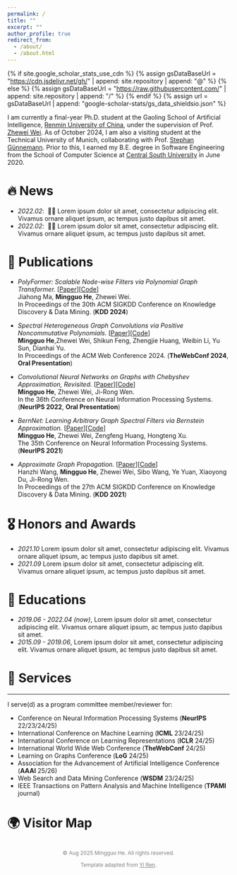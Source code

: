 ```yaml
---
permalink: /
title: ""
excerpt: ""
author_profile: true
redirect_from: 
  - /about/
  - /about.html
---
```


{% if site.google_scholar_stats_use_cdn %}
{% assign gsDataBaseUrl = "https://cdn.jsdelivr.net/gh/" | append: site.repository | append: "@" %}
{% else %}
{% assign gsDataBaseUrl = "https://raw.githubusercontent.com/" | append: site.repository | append: "/" %}
{% endif %}
{% assign url = gsDataBaseUrl | append: "google-scholar-stats/gs_data_shieldsio.json" %}
<style>
  .rucred {
    display: inline-block;
    background-color: rgb(174, 11, 42);
    color: white;
    font-size: 0.8em;
    padding: 2px 6px;
    border-radius: 3px;
    margin-left: 8px;
    font-weight: bold;
    vertical-align: middle;
  }
  .badge {
    font-weight: 600;
    margin-bottom: 5px;
  }
</style>

<style>
  .logo-row {
    display: flex;
    flex-wrap: wrap;
    justify-content: center;
    gap: 1.5rem;
    margin-top: 2rem; 
  }
  .logo-row img {
    height: 60px;
    width: auto;
    /* 
       border-radius: 6px;
       box-shadow: 0 0 6px rgba(0,0,0,.15); */
  }
</style>

<style>
  .site-footer {
    text-align: center;
    font-size: 0.85em;
    color: rgb(128, 128, 128);
    margin: 2rem 0 1rem; 
  }
  .site-footer a {
    color: inherit;
    text-decoration: underline;
  }
</style>

<span class='anchor' id='about-me'></span>


I am currently a final-year Ph.D. student at the Gaoling School of Artificial Intelligence, [Renmin University of China](https://www.ruc.edu.cn), under the supervision of Prof. [Zhewei Wei](https://weizhewei.com/). As of October 2024, I am also a visiting student at the Technical University of Munich, collaborating with Prof. [Stephan Günnemann](https://www.professoren.tum.de/guennemann-stephan). Prior to this, I earned my B.E. degree in Software Engineering from the School of Computer Science at [Central South University](https://www.csu.edu.cn/) in June 2020.




# 🔥 News
- *2022.02*: &nbsp;🎉🎉 Lorem ipsum dolor sit amet, consectetur adipiscing elit. Vivamus ornare aliquet ipsum, ac tempus justo dapibus sit amet. 
- *2022.02*: &nbsp;🎉🎉 Lorem ipsum dolor sit amet, consectetur adipiscing elit. Vivamus ornare aliquet ipsum, ac tempus justo dapibus sit amet. 

# 📝 Publications 

+ *PolyFormer: Scalable Node-wise Filters via Polynomial Graph Transformer.* [[Paper](https://dl.acm.org/doi/10.1145/3637528.3671849)][[Code](https://github.com/air029/PolyFormer)] <br>
Jiahong Ma, **Mingguo He**, Zhewei Wei. <br>
In Proceedings of the 30th ACM SIGKDD Conference on Knowledge Discovery & Data Mining. (**KDD 2024**) <br>

+ *Spectral Heterogeneous Graph Convolutions via Positive Noncommutative Polynomials.* [[Paper](https://arxiv.org/abs/2305.19872)][[Code](https://github.com/ivam-he/PSHGCN)] <br>
**Mingguo He**,Zhewei Wei, Shikun Feng, Zhengjie Huang, Weibin Li, Yu Sun, Dianhai Yu.<br>
In Proceedings of the ACM Web Conference 2024. (**TheWebConf 2024**, **Oral Presentation**) <br>

+  *Convolutional Neural Networks on Graphs with Chebyshev Approximation, Revisited.* [[Paper](https://arxiv.org/abs/2202.03580)][[Code](https://github.com/ivam-he/ChebNetII)] <br>
**Mingguo He**, Zhewei Wei, Ji-Rong Wen.<br>
In the 36th Conference on Neural Information Processing Systems. (**NeurIPS 2022**, **Oral Presentation**) <br>

+  *BernNet: Learning Arbitrary Graph Spectral Filters via Bernstein Approximation.*  [[Paper](https://arxiv.org/abs/2106.10994)][[Code](https://github.com/ivam-he/BernNet)] <br>
**Mingguo He**, Zhewei Wei, Zengfeng Huang, Hongteng Xu.<br>
The 35th Conference on Neural Information Processing Systems. (**NeurIPS 2021**) <br>

+ *Approximate Graph Propagation.*  [[Paper](https://dl.acm.org/doi/abs/10.1145/3447548.3467243)][[Code](https://github.com/wanghzccls/AGP-Approximate_Graph_Propagation)] <br>
Hanzhi Wang, **Mingguo He**, Zhewei Wei, Sibo Wang, Ye Yuan, Xiaoyong Du, Ji-Rong Wen.<br>
In Proceedings of the 27th ACM SIGKDD Conference on Knowledge Discovery & Data Mining. (**KDD 2021**) <be>


# 🎖 Honors and Awards
- *2021.10* Lorem ipsum dolor sit amet, consectetur adipiscing elit. Vivamus ornare aliquet ipsum, ac tempus justo dapibus sit amet. 
- *2021.09* Lorem ipsum dolor sit amet, consectetur adipiscing elit. Vivamus ornare aliquet ipsum, ac tempus justo dapibus sit amet. 

# 📖 Educations
- *2019.06 - 2022.04 (now)*, Lorem ipsum dolor sit amet, consectetur adipiscing elit. Vivamus ornare aliquet ipsum, ac tempus justo dapibus sit amet. 
- *2015.09 - 2019.06*, Lorem ipsum dolor sit amet, consectetur adipiscing elit. Vivamus ornare aliquet ipsum, ac tempus justo dapibus sit amet. 

# 💼 Services
---
I serve(d) as a program committee member/reviewer for:
- Conference on Neural Information Processing Systems (**NeurIPS** 22/23/24/25)  
- International Conference on Machine Learning (**ICML** 23/24/25)  
- International Conference on Learning Representations (**ICLR** 24/25)  
- International World Wide Web Conference (**TheWebConf** 24/25)  
- Learning on Graphs Conference (**LoG** 24/25)  
- Association for the Advancement of Artificial Intelligence Conference (**AAAI** 25/26)  
- Web Search and Data Mining Conference (**WSDM** 23/24/25)
- IEEE Transactions on Pattern Analysis and Machine Intelligence (**TPAMI** journal)

# 🌍 Visitor Map

<script type="text/javascript" id="clustrmaps" src="//clustrmaps.com/map_v2.js?cl=1838a3&w=400&t=tt&d=al5-StCZGk-bhNyW49GC_ZBvxtldpLuAOcl3O3hn-sE&co=ffffff&cmo=af1616&cmn=1fba1f&ct=000000"></script>

<footer class="site-footer">
  <p>&copy; Aug 2025 Mingguo He. All rights reserved.</p>
  <p>
    Template adapted from
    <a href="https://github.com/RayeRen/acad-homepage.github.io"
       target="_blank" rel="noopener">Yi Ren</a>.
  </p>
</footer>
